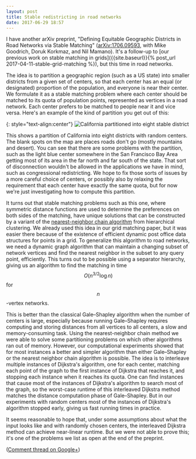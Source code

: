 ```yaml
---
layout: post
title: Stable redistricting in road networks
date: 2017-06-29 18:57
---
```

I have another arXiv preprint, "Defining Equitable Geographic Districts in Road Networks via Stable Matching" ([arXiv:1706.09593](https://arxiv.org/abs/1706.09593), with Mike Goodrich, Doruk Korkmaz, and Nil Mamano). It's a follow-up to [our previous work on stable matching in grids]({{site.baseurl}}{% post_url 2017-04-11-stable-grid-matching %}), but this time in road networks.

The idea is to partition a geographic region (such as a US state) into smaller districts from a given set of centers, so that each center has an equal (or designated) proportion of the population, and everyone is near their center. We formulate it as a stable matching problem where each center should be matched to its quota of population points, represented as vertices in a road network. Each center prefers to be matched to people near it and vice versa. Here's an example of the kind of partition you get out of this:

{: style="text-align:center"}
![California partitioned into eight stable district]({{site.baseurl}}/assets/2017/CA8.png)

This shows a partition of California into eight districts with random centers. The blank spots on the map are places roads don't go (mostly mountains and desert). You can see that there are some problems with the partition, such as the light blue center somewhere in the San Francisco Bay Area getting most of its area in the far north and far south of the state. That sort of disconnection wouldn't be allowed in the applications we have in mind, such as congressional redistricting. We hope to fix those sorts of issues by a more careful choice of centers, or possibly also by relaxing the requirement that each center have exactly the same quota, but for now we're just investigating how to compute this partition.

It turns out that stable matching problems such as this one, where symmetric distance functions are used to determine the preferences on both sides of the matching, have unique solutions that can be constructed by a variant of the [nearest-neighbor chain algorithm](https://en.wikipedia.org/wiki/Nearest-neighbor_chain_algorithm) from hierarchical clustering. We already used this idea in our grid matching paper, but it was easier there because of the existence of efficient dynamic post office data structures for points in a grid. To generalize this algorithm to road networks, we need a dynamic graph algorithm that can maintain a changing subset of network vertices and find the nearest neighbor in the subset to any query point, efficiently. This turns out to be possible using a separator hierarchy, giving us an algorithm to find the matching in time $$O(n^{3/2}\log n)$$ for $$n$$-vertex networks.

This is better than the classical Gale–Shapley algorithm when the number of centers is large, especially because running Gale–Shapley requires computing and storing distances from all vertices to all centers, a slow and memory-consuming task.
Using the nearest-neighbor chain method we were able to solve some partitioning problems on which other algorithms ran out of memory. However, our computational experiments showed that for most instances a better and simpler algorithm than either Gale–Shapley or the nearest neighbor chain algorithm is possible. The idea is to interleave multiple instances of Dijkstra's algorithm, one for each center, matching each point of the graph to the first instance of Dijkstra that reaches it, and stopping each instance when it reaches its quota. One can find instances that cause most of the instances of Dijkstra's algorithm to search most of the graph, so the worst-case runtime of this interleaved Dijkstra method matches the distance computation phase of Gale–Shapley. But in our experiments with random centers most of the instances of Dijkstra's algorithm stopped early, giving us fast running times in practice.

It seems reasonable to hope that, under some assumptions about what the input looks like and with randomly chosen centers, the interleaved Dijkstra method can achieve near-linear runtime. But we were not able to prove this; it's one of the problems we list as open at the end of the preprint.

([Comment thread on Google+](https://plus.google.com/100003628603413742554/posts/CmGxRsfo9sU))